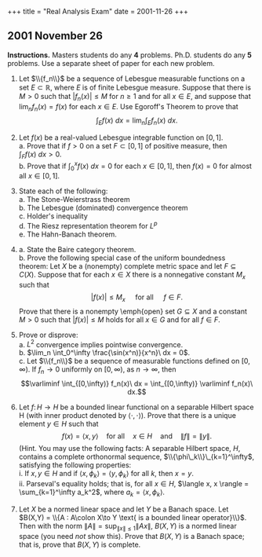 +++
title = "Real Analysis Exam"
date = 2001-11-26
+++

## 2001 November 26

**Instructions.** Masters students do any **4** problems. Ph.D. students do any **5** problems.  Use a separate sheet of paper for each new problem.

1. Let $\\{f_n\\}$ be a sequence of Lebesgue measurable functions on a set $E\subset \mathbb R$, where $E$ is of finite Lebesgue measure.  Suppose that there is $M>0$ such that $|f_n(x)|\leq M$ for $n\geq 1$ and for all $x \in E$, and suppose that $\lim_n f_n(x) = f(x)$ for each $x\in E$.  Use Egoroff's Theorem to prove that $$\int_E f(x)\ dx  = \lim_n \int_E f_n(x)\ dx.$$

2. Let $f(x)$ be a real-valued Lebesgue integrable function on $[0,1]$.\
   a. Prove that if $f>0$ on a set $F\subset [0,1]$ of positive measure, then $\int_F f(x)\ dx > 0.$\
   b. Prove that if $\int_0^x f(x)\ dx =0$ for each $x\in [0,1]$, then $f(x)=0$ for almost all $x\in [0,1]$.
  
3. State each of the following:\
   a. The Stone-Weierstrass theorem\
   b. The Lebesgue (dominated) convergence theorem\
   c. Holder's inequality\
   d. The Riesz representation theorem for $L^p$\
   e. The Hahn-Banach theorem.


4. a. State the Baire category theorem.\
   b. Prove the following special case of the uniform boundedness theorem: Let $X$ be a (nonempty) complete metric space and let $F\subseteq C(X)$.  Suppose that for each $x\in X$ there is a nonnegative constant $M_x$ such that $$|f(x)| \leq M_x \quad \text{ for all } \quad f\in F.$$
   Prove that there is a nonempty \emph{open} set $G\subseteq X$ and a constant $M>0$ such that $|f(x)| \leq M$ holds for all $x\in G$ and for all $f\in F$.

5. Prove or disprove:\
   a. $L^2$ convergence implies pointwise convergence.\
   b. $\lim_n \int_0^\infty \frac{\sin(x^n)}{x^n}\ dx = 0$.\
   c. Let $\\{f_n\\}$ be a sequence of measurable functions defined on $[0,\infty)$. If $f_n\rightarrow 0$ uniformly on $[0,\infty)$, as $n\rightarrow \infty$, then $$\varliminf \int_{[0,\infty)} f_n(x)\ dx = \int_{[0,\infty)} \varliminf f_n(x)\ dx.$$

6. Let $f \colon H\to H$ be a bounded linear functional on a separable Hilbert space H (with inner product denoted by $\langle \cdot, \cdot \rangle$). Prove that there is a unique element $y\in H$ such that $$f(x) = \langle x, y \rangle \quad \text{for all} \quad x\in H \quad \text{and} \quad \|f\| = \|y\|.$$ (Hint. You may use the following facts: A separable Hilbert space, $H$, contains a complete orthonormal sequence, $\\{\phi\_k\\}\_{k=1}^\infty$, satisfying the following properties:\
   i. If $x,y\in H$ and if $\langle x,\phi_k \rangle = \langle y,\phi_k \rangle$ for all $k$, then $x=y$.\
   ii. Parseval's equality holds; that is, for all $x\in H$, $\langle x, x \rangle = \sum_{k=1}^\infty a_k^2$, where 
  $a_k = \langle x,\phi_k \rangle$.


7. Let $X$ be a normed linear space and let $Y$ be a Banach space. Let $B(X,Y) = \\{A : A\colon X\to Y \text{ is a bounded linear operator}\\}$. Then with the norm $\|A\| = \sup_{\|x\|\leq 1} \|Ax\|$, $B(X,Y)$ is a normed linear space (you need *not* show this).  Prove that $B(X,Y)$ is a Banach space; that is, prove that $B(X,Y)$ is complete.

<!-- 
SOLUTION 1.
  \ifthenelse{\boolean{includeSolutions}}{\begin{solution}
      First note that $|f(x)|\leq M$ for all $x\in E.$  To see this, suppose it's
      false for some $x_0\in E$, so that $|f(x_0)|>M$.  Then there is some $\epsilon>0$
      such that $|f(x_0)|=M+\epsilon$. By the triangle inequality, then, for all $n\in \N$,
      \[
      |f(x_0) -  f_n(x_0)| \geq ||f(x_0)| -  |f_n(x_0)|| = |M+\epsilon - |f_n(x_0)||
      \geq \epsilon,
      \]
      which contradicts $f_n(x_0) \rightarrow f(x_0)$.  Thus, $|f(x)|\leq M$ for all
      $x\in E$. 

      Next, fix $\epsilon >0$. By Egoroff's theorem (\ref{thm:egoroff}), there is a $G\subset E$ such that
      $\mu(E\setminus G) < \epsilon$ and $f_n \rightarrow f$ uniformly on $G$.
      Furthermore, since $|f_n| \leq M$ and $|f|\leq M$ and $\mu(E) < \infty$, it's
      clear that $\{f_n\}\subset L^1$ and $f\in L^1$, so the following inequalities
      make sense (here we're using the notation $\|f\|_G = \sup\{|f(x)|: x\in G\}$):
      \setlength{\arraycolsep}{0.0em}
      \begin{eqnarray*} %\label{eq:3}
        \left| \int_E f\, d\mu-\int_E f_n\, d\mu\right| 
        &{}\leq{}& 
        \int_E |f- f_n|\, d\mu = 
        \int_{E\setminus G} |f- f_n|\, d\mu +
        \int_G |f- f_n|\, d\mu\\
        &{}\leq{}& 
        \int_{E\setminus G} |f|\, d\mu +
        \int_{E\setminus G} |f_n|\, d\mu +
        % \sup\{|f(x)- f_n(x)|: x\in G\} \mu(G)\\
        \|f(x)- f_n(x)\|_G \mu(G)\\
        &{}\leq{}& 
        % 2M \mu(E\setminus G) + \sup\{|f(x)- f_n(x)|: x\in G\} \mu(G)\\
        2M \mu(E\setminus G) + \|f(x)- f_n(x)\|_G \mu(G)\\
        &{}<{}& 
        % \epsilon + \sup\{|f(x)- f_n(x)|: x\in G\} \mu(G).
        \epsilon + \|f(x)- f_n(x)\|_G \mu(G).
      \end{eqnarray*}
      Finally, $\mu(G) \leq \mu(E) < \infty$ and 
      % $\sup\{|f(x)- f_n(x)|: x\in G\} \rightarrow 0$, which proves that 
      $\|f(x)- f_n(x)\|_G \rightarrow 0$, which proves that 
      $\int_E f_n\, d\mu \rightarrow \int_E f\, d\mu$.
      \qed
    \end{solution}  }{}


SOLUTION 2.
\ifthenelse{\boolean{includeSolutions}}{\begin{solution}
      {\bf (a)} Define $F_n = \{x\in F: f(x) > 1/n\}$.  Then 
      \[
      F_1 \subseteq F_2 \subseteq \cdots \uparrow \bigcup_n F_n = F,
      \]
      and $m(F)>0$ implies
      \[
      0< m(F) = m(\cup_n F_n) \leq \sum_n m(F_n).
      \]
      Therefore, $m(F_k) >0$ for some $k\in \N$, and then it follows from the definition
      of $F_k$ that
      \[
      0< \frac{1}{k} m(F_k) \leq \int_{F_k} f \, dm \leq \int_F f\, dm.
      \]
      \qed
      {\bf (b)}  Suppose there is a subset $E\subset [0,1]$ of positive measure such that
      $f>0$ on $E$. Then part (a) implies $\int_E f\, dm >0$.  Let $F\subset E$ be a
      closed subset of positive measure. (That such a closed subset exists follows from
      Prop.~3.15 of Royden~\cite{Royden:1988}.)  Then, again by (a),
      $\int_F f\, dm >0$.  Now consider the set $G = [0,1]\setminus F$, which is
      open in $[0,1]$, and hence\footnote{Every open set of real numbers is the union
        of a countable collection of disjoint open intervals
        (Royden~\cite{Royden:1988}, Prop.~8, page 42). } 
      is a countable union of
      disjoint open intervals; \ie $G = \dotcup_n (a_n, b_n)$.  Therefore,
      \[
      0 = \int_{[0,1]} f \, dm = \sum_n \int_{(a_n,b_n)} f \, dm + \int_F f \, dm,
      \]
      so $\int_F f\, dm >0$ implies
      \[
      \sum_n \int_{(a_n,b_n)} f \, dm < 0.
      \]
      Thus, $\int_{(a_k,b_k)} f \, dm < 0$ for some $(a_k,b_k) \subset [0,1]$. On the
      other hand, 
      \[
      \int_{(a_k,b_k)} f \, dm  = \int_0^{b_k}f(x) \, dm(x) - \int_0^{a_k} f(x) \, dm(x).
      \]
      By the initial hypothesis, both terms on the right are zero, which gives the
      desired contradiction.
      \qed
    \end{solution}  }{}


SOLUTION 3.
  \ifthenelse{\boolean{includeSolutions}}{\begin{solution}\protect\hspace{-2mm}\footnotemark
      \footnotetext{The presentations of (a) and (c) in Folland~\cite{Folland:1999} are
        especially nice.  For (b) and (e), as well as (c), I like Rudin~\cite{Rudin:1987}. 
        A version of (d) appears in Royden~\cite{Royden:1988}.}~\\
      {\bf (a)} (Stone-Weierstrass theorem)\\
      \index{Stone-Weierstrass theorem|ii}
      Let $X$ be a compact Hausdorff space and let $\sigA$ be
      a closed subalgebra of functions in $C(X,\R)$ which separates points.  Then either
      $\sigA = C(X,\R)$, or $\sigA = \{f\in C(X,\R): f(x_0) = 0\}$ for some $x_0\in X$.  The first
      case occurs iff $\sigA$ contains the constant functions.\\
      \\
      {\bf (b)} (Lebesgue dominated convergence theorem)\footnote{See theorem~\ref{thm:DCT} for a more
        general version.}
      % \index{Lebesgue|see{dominated convergence theorem}}
      \index{dominated convergence theorem!standard version}
      Let $\{f_n\}$ be a sequence of measurable functions on $(X,\sigM, \mu)$ such that
      $f_n\rightarrow f$ a.e..  If there exists $g\in L^1(X,\sigM, \mu)$ such that 
      $|f_n(x)|\leq g(x)$ holds for all $x\in X$ and
      $n=1,2,\ldots$.  Then $\{f_n\} \subset L^1$, $f \in L^1$, $\lim \int_X f_n\, d\mu = \int_X f \, d\mu$, and
      $\|f_n - f\|_1\rightarrow 0$.

%      \ifthenelse{\boolean{newpagebetweenexams}}{\newpage}{\btwnexamspace}
\pspace

      \noindent {\bf (c)} (H\"{o}lder's inequality)\\
      \index{H\"{o}lder's inequality|ii}
      Let $f$ and $g$ be measurable functions.
      \begin{enumerate}[(i)]
      \item If $1<p<\infty$ and $\frac{1}{p}+\frac{1}{q} = 1$, then 
        % \int_X |f g| \, d\mu= \left(\int_X |f|^p\right)^{1/p} \left(\int_X |g|^q\right)^{1/q} 
        $\|fg\|_1 = \|f\|_p \|g\|_q$.
        Thus, if $f\in L^p$ and $g\in L^q$, then $fg\in L^1$
      \item If $p=\infty$ and if $f\in L^\infty$ and $g\in L^1$, 
        then $|f g| \leq \|f\|_\infty |g|$, so
        $\|f g\|_1 \leq \|f\|_\infty \|g\|_1$.
      \end{enumerate}~\\
      \\
      {\bf (d)} (Riesz representation theorem for $L^p$)\footnote{\NTS{add case $p=\infty$}}\\
      \index{Riesz representation theorem!for $L^p$|ii}
      Suppose $1<p<\infty$ and $\frac{1}{p}+\frac{1}{q} = 1$.  If $\Lambda$ is a
      linear functional on $L^p$, then there is a unique $g\in L^q$ such that 
      \[
      \Lambda f = \int f g \, d\mu \qquad (\forall f\in L^p).
      \]

      {\bf (e)} (Hahn-Banach theorem)\\
      \index{Hahn-Banach theorem|ii}
      Suppose $X$ is a normed linear space, $Y\subseteq X$ is a
      subspace, and $T:Y\rightarrow \R$ is a bounded linear functional.  Then there exists
      a bounded linear functional $\bar{T}:X\rightarrow \R$ such that $\bar{T}(y) = T(y)$
      for all $y\in Y$, and such that $\|\bar{T}\|_X  = \|T\|_Y$, where $\|\bar{T}\|_X$ and
      $\|T\|_Y$ are the usual operator norms,
      \[
      \|\bar{T}\|_X  = \sup\{|\bar{T}x| : x\in X, \|x\|\leq 1\} \quad \text{ and } \quad
      \|T\|_Y = \sup\{|Tx| : x\in Y, \|x\|\leq 1\}.
      \]
    \end{solution}  }{}

  \pspace

SOLUTION 4.
  \ifthenelse{\boolean{includeSolutions}}{\begin{solution}\protect\hspace{-2mm}\footnotemark
      \footnotetext{See Royden~\cite{Royden:1988}, \textsection~7.8, for an excellent treatment
        of this topic.  Part (b)~of this problem appears there as theorem 32, and
        another popular exam question is part c of problem 37.}~\\
      \index{Baire category theorem|ii}
      {\bf (a)} (Baire category theorem)~\\
      If $X$ is a complete metric space and $\{A_n\}$ is a collection of open dense
      subsets, then $\bigcap_{n=1}^\infty A_n$ is dense in $X$.\\

      {\it Corollary 1.} If $X$ is a complete metric space and $G\subseteq X$ is a non-empty open
      subset and $G=\bigcup_{n=1}^\infty G_n$ then $\bar{G_n}^o \neq \emptyset$ for at
      least one $n\in \N$.\\

      {\it Corollary 2.} A nonempty complete metric space is not a countable union of nowhere dense sets.\\

      {\bf (b)} Define $A_m = \{x\in X: |f(x)|\leq m, \, \forall f\in F\}$.  Then 
      $X = \bigcup_{m=1}^\infty A_m$, since for every $x$ there is a finite number $M_x$
      such that $|f(x)| \leq M_x$ for all $f\in F$.  Now note that 
      $A_m = \bigcap_{f\in F} \{x\in X: |f(x)|\leq m\}$, and, since $f$ and $a\mapsto |a|$ are
      continuous functions, each $\{x\in X: |f(x)|\leq m\}$ is closed, so $A_m$ is
      closed.  Therefore, corollary 2 of the Baire category theorem implies that there
      must be some $m\in \N$ such that $A_m^\circ \neq \emptyset$, 
      so the set $G =  A_m^\circ$ and the number $M=m$ satisfy the given criteria.
      \qed
    \end{solution}  }{}

%  \ifthenelse{\boolean{newpagebetweenexams}}{\newpage}{\btwnexamspace}

SOLUTION 5.
  \ifthenelse{\boolean{includeSolutions}}{\begin{solution}~\\
      {\bf (a)} This is false, 
      % .  That is, $L^2$ convergence does not imply pointwise convergence, 
      as the following example demonstrates:  
      For each $k\in \N$, define 
      $f_{k,j} = \chi_{[\frac{j-1}{k}, \frac{j}{k})}$ for $j = 1, \ldots, k$, and let $\{g_n\}$
      be the sequence defined by
      \setlength{\arraycolsep}{0.0em}
      \begin{eqnarray*} %\label{eq:3}
        g_1 &{}={}& f_{1,1}, \\
        g_2 &{}={}& f_{2,1}, \; g_3 = f_{2,2}, \\
        g_4 &{}={}& f_{3,1}, \; g_5 = f_{3,2}, \; g_6 = f_{3,3}, \\
        g_7 &{}={}& f_{4,1}, \ldots
      \end{eqnarray*}
      Then 
      $\int |f_{k,j}|^2 \, d\mu = 1/k$ for each $j = 1, \ldots, k$, so 
      $\|f_{k,j}\|_2 = 1/\sqrt{k} \rightarrow 0$, as $k\rightarrow \infty$.  
      Therefore $\|g_n\|_2 \rightarrow 0$ as $n\rightarrow \infty$. However, 
      $\{g_n\}$ does not converge pointwise since, for every $x\in [0,1]$ and every 
      $N \in \N$, we can always find some $k\in \N$ and $j\in \{1,\ldots, k\}$ such that
      $g_n(x) = f_{k,j}(x) = 1$ with $n\geq N$, and we can also find a
      $k'\in \N$ and $j'\in \{1, \ldots, k'\}$ such that
      $g_{n'}(x) = f_{k',j'}(x) = 0$ with $n'\geq N$. 
      \qed~\\
      {\bf (b)} 
      % \[
      % \limit{n} \int_0^\infty \frac{\sin(x^n)}{x^n} \, dx = 0.
      % \]
      For any fixed $0<x<1$, $\limn x^n = 0$. Also, $\frac{\sin t}{t} \rightarrow 1$,
      as $t\rightarrow 0$, which can be proved by L'Hopital's rule.  Together,
      these two facts yield
      \[
      \limn \frac{\sin x^n}{x^n} = 1.
      \]
      Now, recall that $|\sin \theta| \leq |\theta|$ for all real $\theta$.  
      Indeed, since
      $\sin \theta = \int_0^\theta \cos x \, dx$, we have, for $\theta \geq 0$, 
      \[
      |\sin \theta| \leq \int_0^\theta |\cos x| \, dx
      \leq \int_0^\theta 1 \, dx = \theta,
      \]
      and, for $\theta < 0$, 
      \[
      |\sin \theta| 
      = |\sin (-\theta)| 
      \leq |-\theta| = |\theta|.
      \]
      In particular, for any $0<x<1$, $\frac{|\sin x^n|}{|x^n|} \leq 1$. Therefore,
      we can apply the 
      \index{dominated convergence theorem!applied}
      dominated convergence theorem to the function $\frac{\sin x^n}{x^n}$,
      to obtain
      \begin{equation}
        \label{eq:2001-b-1}
        \limn \int_0^1 \frac{\sin x^n}{x^n} \, dx = \int_0^1 1 \, dx = 1.        
      \end{equation}
      
      Next consider the part of the integral over $1\leq x < N$, for any real
      $N>1$.  Fix $n\geq 2$.  The change of variables $u = x^n$ results in 
      $du = n x^{n-1} dx$, and, since $u^{1/n} = x$, we have $x^{n-1} = u^{1-\frac{1}{n}}$.
      Therefore, % $dx = du/(n u^{1-1/n})$, and
      \[
      \int_1^N \frac{\sin x^n}{x^n} \, dx = 
      \int_1^{N^n} \frac{\sin u}{u} \, \frac{du}{n u^{1-\frac{1}{n}}} = 
      \frac{1}{n} \int_1^{N^n} \frac{\sin u}{u^{2-\frac{1}{n}}} \, du.
      \]
      Now,
      \[
      \limit{N} \frac{1}{n} \left|\int_1^{N^n} \frac{\sin u}{u^{2-\frac{1}{n}}} \,
        du\right|
      \leq 
      \limit{N} \frac{1}{n} \int_1^{N^n} u^{\frac{1}{n}-2} \,du
      = 
      \limit{N} \frac{1}{n} \left.\frac{u^{\frac{1}{n}-1}}{\frac{1}{n}-1}
      \right|_1^{N^n} = \frac{1}{n-1}.
      \]
      Therefore,
      \[
      \left|\int_1^\infty \frac{\sin x^n}{x^n} \, dx\right| \leq \frac{1}{n-1},
      \]
      and so,
      \begin{equation}
        \label{eq:2001-b}
        \limn \int_1^\infty \frac{\sin x^n}{x^n} \, dx = 0.        
      \end{equation}
      Combining results~(\ref{eq:2001-b-1}) and~(\ref{eq:2001-b}) yields
      \[
      \limn \int_0^\infty \frac{\sin x^n}{x^n} \, dx = 1.        
      \]
      \qed
      % Define
      % \[
      % f_n(x) =
      % \begin{cases}
      % \item x^2\frac{\sin(x/n)}{x/n}, & 1\leq x \leq n,\\
      % \item 0, & \text{elsewhere}
      % \end{cases}
      % \]
      % and note that
      % \[
      % |f_n(x)| \leq
      % \begin{cases}
      % \item x^2, & 1\leq x \infty,\\
      % \item 0, & \text{elsewhere}.
      % \end{cases}
      % \]
      
      {\bf (c)}  This is false, 
      % .  That is, for a sequence $\{f_n\}$ of functions, measurable
      % on $[0, \infty)$ and converging uniformly to 0, it is not true in general that 
      % $\varliminf \int f_n = \int \varliminf f_n$, 
      as the following example demonstrates: 
      Let $f_n = \frac{1}{n}\chi_{[0,n)}.$  Then $f_n \rightarrow 0$ uniformly and so
      % $\int \varliminf f_n = \int \lim f_n = 0$. On the other hand, 
      $\int \varliminf f_n = 0$. On the other hand, 
      $\int f_n = 1$ for all $n\in \N$.
      Therefore, $\varliminf \int f_n = 1 \neq 0 = \int \varliminf f_n$.
      \qed
    \end{solution}  }{}

%  \ifthenelse{\boolean{newpagebetweenexams}}{\newpage}{\btwnexamspace}
  \pspace

SOLUTION 6.
      %     \footnotetext{\NTS{check this solution!}}
      %     With malice of foresight (to borrow a phrase from Tom Ramsey), define 
      Define $y = \sum_{k=1}^\infty f(\phi_k) \phi_k$, and check that this $y\in H$ has
      the desired properties.  

      First observe that, by properties (1) and (2) given the hint, any $x\in H$ can be
      written as $x = \sum_{k=1}^\infty a_k \phi_k$, where 
      $a_k = \langle x, \phi_k \rangle$, for each $k\in \N$.  
      Therefore, by linearity of $f$, 
      \begin{equation}
        \label{eq:2001-11-6.1}
        f(x) = f(\sum_k a_k \phi_k) = \sum_k a_k f(\phi_k).
        % = \sum_k \langle x,\phi_k \rangle f(\phi_k).
      \end{equation}
      Now
      \begin{equation}
        \label{eq:2001-11-6.2}
        \langle x, y \rangle = \langle \sum_k a_k \phi_k, \, y \rangle 
        = \sum_k a_k \langle \phi_k, y \rangle,
        % = \sum_k \langle x,\phi_k \rangle \langle \phi_k, y \rangle,
      \end{equation}
      and, by definition of $y$,
      \begin{equation}
        \label{eq:2001-11-6.3}
        \langle \phi_k, y \rangle = \langle \phi_k, \, \sum_j f(\phi_j) \phi_j \rangle 
        = \sum_j f(\phi_j) \langle \phi_k, \phi_j \rangle =
        f(\phi_k).
      \end{equation}
      The last equality holds by orthonormality; \ie $\langle \phi_k, \phi_j \rangle$ is 1 when $j=k$
      and 0 otherwise.  Putting it all together, we see that, for every $x\in H$, 
      \setlength{\arraycolsep}{0.0em}
      % \begin{eqnarray*}
      %   f(x)&{}={}& \sum_k a_k f(\phi_k) \qquad  \because (\ref{eq:2001-11-6.1})\\
      %   &{}={}&  \sum_k a_k \langle \phi_k, y \rangle  \qquad  \because (\ref{eq:2001-11-6.3})\\
      %   &{}={}&  \langle x,y \rangle  \qquad \qquad  \because (\ref{eq:2001-11-6.2})
      % \end{eqnarray*}
      \begin{align*}
        f(x) &= \sum_k a_k f(\phi_k) & &\because (\ref{eq:2001-11-6.1})\\
        &=  \sum_k a_k \langle \phi_k, y \rangle & &\because (\ref{eq:2001-11-6.3})\\
        &=  \langle x,y \rangle  & & \because (\ref{eq:2001-11-6.2})
      \end{align*}
      

      Moreover, this $y$ is unique. For, suppose there is another $y'\in H$ such that $f(x) =
      \langle x,y' \rangle$ for all $x\in X$. Then $\langle x, y \rangle = f(x) = \langle x, y' \rangle$ for all $x\in X$.  In
      particular, $\langle \phi_k, y \rangle = f(\phi_k) = \langle \phi_k, y' \rangle$ for each $k\in N$, which, by
      property (1) of the hint, proves that $y=y'$.

      Finally, we must show $\|f\| = \|y\|$. Observe,
      % \setlength{\arraycolsep}{0.0em}
      % \begin{eqnarray*}
      %   \[f\| &{}={}& \sup\{|f(x)|: x\in X, \, \|x\|\leq 1\} = \sup\{\frac{|f(x)|}{\|x\|} : x\in X \}\\
      %   &{}={}& \sup\{\frac{|(x,y)|}{\|x\|} : x\in X \}.
      % \end{eqnarray*}
      \[
      % \|f\| = \sup_{x\in X}\{|f(x)|: \|x\|\leq 1\} = \sup\left\{\frac{|f(x)|}{\|x\|} : x\in X \right\}
      \|f\| = \sup_{x\in X}\{|f(x)|: \|x\|\leq 1\} = \sup_{x\in X} \frac{|f(x)|}{\|x\|}
      % = \sup\left\{\frac{|(x,y)|}{\|x\|} : x\in X \right\},
      = \sup_{x\in X}\frac{|(x,y)|}{\|x\|},
      \]
      and recall that $|(x,y)| \leq \|x\| \|y\|$ holds for all $x, y\in X$. Whence,
      \begin{equation}
        \label{eq:2001-11-6.4}
        % \|f\| = \sup\left\{\frac{|(x,y)|}{\|x\|} : x\in X \right\} \leq \|y\|.
        \|f\| = \sup_{x\in X}\frac{|(x,y)|}{\|x\|} \leq \|y\|.
      \end{equation}
      On the other hand,
      \begin{equation}
        \label{eq:2001-11-6.5}
        % \|f\| = \sup\left\{\frac{|(x,y)|}{\|x\|} : x\in X \right\} 
        % \geq \frac{|(y,y)|}{\|y\|} = \frac{\|y\|^2}{\|y\|} = \|y\|.
        \|f\| = \sup_{x\in X}\frac{|(x,y)|}{\|x\|}
        \geq \frac{|(y,y)|}{\|y\|} = \frac{\|y\|^2}{\|y\|} = \|y\|.
      \end{equation}
      Together, (\ref{eq:2001-11-6.4}) and (\ref{eq:2001-11-6.5}) give $\|f\| = \|y\|$,
      as desired.
      \qed
    \end{solution}  }{}

  \ifthenelse{\boolean{includeSolutions}}{\begin{solution}
      Let $\{T_n\} \subset B(X,Y)$  be a Cauchy sequence; \ie $\|T_n - T_m\| \rightarrow 0$
      as $m, n \rightarrow \infty$.  Fix $x\in X$. Then,
      \[
      \|T_n x - T_m x\|_Y \leq \|T_n - T_m\|\|x\|_X \rightarrow 0, \; 
      \text{ as $n,  m\rightarrow \infty$.}
      \]  
      Therefore, the sequence $\{T_n x\} \subset Y$ is a Cauchy sequence
      in $(Y, \|\cdot \|_Y)$. Since the latter is complete, 
      the limit $\limn T_n x = y \in Y$ exists.  
      Define $T:X\rightarrow Y$ by 
      $Tx = \limn T_n x$, for each $x\in X$.  To complete the proof, we must check that $T$
      is linear, bounded, and satisfies $\limn \|T_n - T\| = 0$.  

      \begin{itemize}
      \item $T$ is linear:\\
        For $x_1, x_2\in X$, 
        \begin{align*}
          T(x_1+x_2) &= \limn T_n (x_1+x_2)\\
          &= \limn (T_n x_1+ T_n x_2)& & (\because T_n \text{ is linear})\\
          &= \limn T_n x_1 + \limn T_n x_2 & & (\because \text{ both limits exist})\\
          &= T x_1+ T x_2.
        \end{align*}

      \item $T$ is bounded: \\
        First, note that $\{\|T_n\|\}$ is a Cauchy sequence of real numbers,
        since $\left|\, \|T_n\| - \|T_m\|\, \right| \leq \|T_n - T_m\| \rightarrow 0$, as $n, m
        \rightarrow \infty$.  Therefore, there is a $c\in \R$ such that 
        $\|T_n\|\rightarrow c$, as $n\rightarrow \infty$.  For some $N\in \N$, then, 
        $\|T_n\| \leq c+1$ for all $n\geq N$.  Thus,
        \begin{equation}
          \label{eq:2001-11-7.0}
          \|T_n x\|_Y \leq \|T_n\| \|x\|_X \leq (c+1)\|x\|_X \quad (\forall x\in X).
        \end{equation}

        Now, by definition, $T_n x \rightarrow Tx$, for all $x\in X$ and, since the norm
        $\|\cdot \|_Y$ is uniformly continuous,\footnote{Proof: 
          $\left|\, \|a\|_Y - \|b\|_Y\right|\leq \|a - b\|_Y\; (\forall a, b\in Y)$.}
        \begin{equation}
          \label{eq:2001-11-7.1}
          \|T_n x \|_Y\rightarrow \|T x \|_Y \quad (\forall x\in X).
        \end{equation}  
        Taken together, (\ref{eq:2001-11-7.0}) and (\ref{eq:2001-11-7.1}) 
        imply $\|T x\|_Y \leq (c+1)\|x\|_X$, for
        all $x\in X$.  Therefore, $T$ is bounded.

      \item $\limn \|T_n - T\| = 0$:\\
        Fix $\epsilon >0$ and choose $N\in \N$ such that $n,m\geq
        N$ implies $\|T_n - T_m\| < \epsilon$.  Then, 
        \[
        \|T_n x - T_m x\| \leq \|T_n - T_m\| \|x\|_X < \epsilon \|x\|_X
        \]
        holds for all $n, m\geq N$, and $x\in X$.  Letting $m$ go to infinity, then,
        \[
        \|T_n x - T x\| = \limit{m} \|T_n x - T_m x\| \leq \epsilon \|x\|_X.
        \]
        That is, $\|T_n x - T x\| \leq \epsilon \|x\|_X$, for all $n\geq N$ and $x\in X$.  
        Whence, $\|T_n - T\| \leq \epsilon$ for all $n\geq N$.
      \end{itemize}
      \qed
    \end{solution}  }{}

\end{enumerate}

\ifthenelse{\boolean{newpagebetweenexams}}{\newpage}{\btwnexamspace}

 -->
